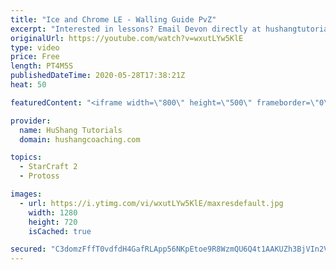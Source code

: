 ```yaml
---
title: "Ice and Chrome LE - Walling Guide PvZ"
excerpt: "Interested in lessons? Email Devon directly at hushangtutorials@outlook.com ------------------------------------------------------------------------------------------------------- Want to support HuShang Tutorials directly? Patreon is a website where you can contribute a monthly donation that will help"
originalUrl: https://youtube.com/watch?v=wxutLYw5KlE
type: video
price: Free
length: PT4M5S
publishedDateTime: 2020-05-28T17:38:21Z
heat: 50

featuredContent: "<iframe width=\"800\" height=\"500\" frameborder=\"0\" src=\"https://www.youtube.com/embed/wxutLYw5KlE\" allow=\"accelerometer; autoplay; encrypted-media; gyroscope; picture-in-picture\" allowfullscreen></iframe>"

provider:
  name: HuShang Tutorials
  domain: hushangcoaching.com

topics:
  - StarCraft 2
  - Protoss

images:
  - url: https://i.ytimg.com/vi/wxutLYw5KlE/maxresdefault.jpg
    width: 1280
    height: 720
    isCached: true

secured: "C3domzFffT0vdfdH4GafRLApp56NKpEtoe9R8WzmQU6Q4t1AAKUZh3BjVIn2Vpr57uiQm1McIrrCvnPuHhDbFe6zzxD3SYAigLtL/cmOvGf13TMCkguJPv3T5ZOjI+PHZGxOHgFC2lSSM/l5CXSlt1TqBEl4lTl7i5hlwOUjJCOdc/Qgh5df8CZkiSdqx7ewe7n+mmRR4MdQTMI23GzTCA99rUC5PaEa7x7IrAuJ3GHfxOzp6Uz3rbkKbG9C6JgoAsnavPOnyqXW3hKbQ5oNzmOgtpz42cw1GnBuHVy6+IV7QSj1xbUdqUM2LIPvnygX1l0tZZi6PQDNxrnt/j06SKaHLCsTEt70mRWVv5qncycyL7HR2S1NS7RHu2QbWr9+j4y7Na44Ru3E35G/9v56UCXzi4y5QgiZ2qv9V+TBVvU=;4QBl3f+J2K1ayG1l0BmXYA=="
---
```


